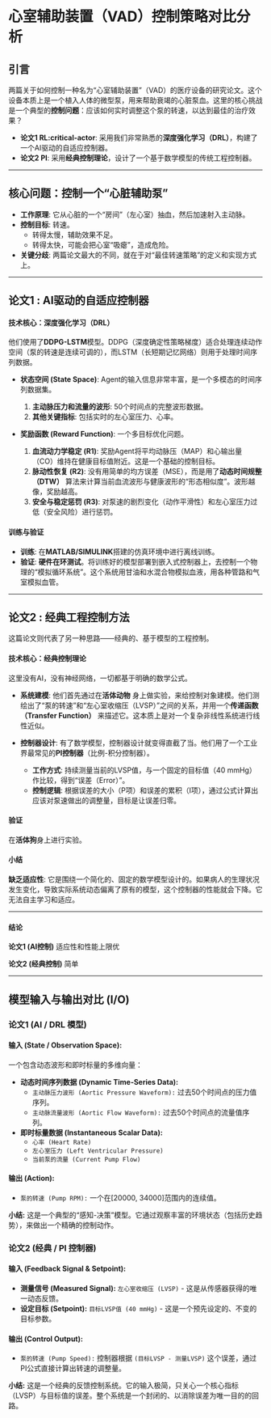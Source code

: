 # 心室辅助装置（VAD）控制策略对比分析

## 引言

两篇关于如何控制一种名为“心室辅助装置”（VAD）的医疗设备的研究论文。这个设备本质上是一个植入人体的微型泵，用来帮助衰竭的心脏泵血。这里的核心挑战是一个典型的**控制问题**：应该如何实时调整这个泵的转速，以达到最佳的治疗效果？

*   **论文1 RL:critical-actor**: 采用我们非常熟悉的**深度强化学习（DRL）**，构建了一个AI驱动的自适应控制器。
*   **论文2 PI**: 采用**经典控制理论**，设计了一个基于数学模型的传统工程控制器。

---

## 核心问题：控制一个“心脏辅助泵”

*   **工作原理**: 它从心脏的一个“房间”（左心室）抽血，然后加速射入主动脉。
*   **控制目标**: 转速。
    *   转得太慢，辅助效果不足。
    *   转得太快，可能会把心室“吸瘪”，造成危险。
*   **关键分歧**: 两篇论文最大的不同，就在于对“最佳转速策略”的定义和实现方式上。

---

## 论文1 : AI驱动的自适应控制器

#### **技术核心：深度强化学习（DRL）**

他们使用了**DDPG-LSTM**模型。DDPG（深度确定性策略梯度）适合处理连续动作空间（泵的转速是连续可调的），而LSTM（长短期记忆网络）则用于处理时间序列数据。

*   **状态空间 (State Space)**: Agent的输入信息非常丰富，是一个多模态的时间序列数据集。
    1.  **主动脉压力和流量的波形**: 50个时间点的完整波形数据。
    2.  **其他关键指标**: 包括实时的左心室压力、心率。

*   **奖励函数 (Reward Function)**: 一个多目标优化问题。
    1.  **血流动力学稳定 (R1)**: 奖励Agent将平均动脉压（MAP）和心输出量（CO）维持在健康目标值附近。这是一个基础的控制目标。
    2.  **脉动性恢复 (R2)**: 没有用简单的均方误差（MSE），而是用了**动态时间规整（DTW）** 算法来计算当前血流波形与健康波形的“形态相似度”。波形越像，奖励越高。
    3.  **安全与稳定惩罚 (R3)**: 对泵速的剧烈变化（动作平滑性）和左心室压力过低（安全风险）进行惩罚。

#### **训练与验证**

*   **训练**: 在**MATLAB/SIMULINK**搭建的仿真环境中进行离线训练。
*   **验证**: **硬件在环测试**。将训练好的模型部署到嵌入式控制器上，去控制一个物理的“模拟循环系统”。这个系统用甘油和水混合物模拟血液，用各种管路和气室模拟血管。

---

## 论文2 : 经典工程控制方法

这篇论文则代表了另一种思路——经典的、基于模型的工程控制。

#### **技术核心：经典控制理论**

这里没有AI，没有神经网络，一切都基于明确的数学公式。

*   **系统建模**: 他们首先通过在**活体动物** 身上做实验，来给控制对象建模。他们测绘出了“泵的转速”和“左心室收缩压（LVSP）”之间的关系，并用一个**传递函数（Transfer Function）** 来描述它。这本质上是对一个复杂非线性系统进行线性近似。

*   **控制器设计**: 有了数学模型，控制器设计就变得直截了当。他们用了一个工业界最常见的**PI控制器**（比例-积分控制器）。
    *   **工作方式**: 持续测量当前的LVSP值，与一个固定的目标值（40 mmHg）作比较，得到“误差（Error）”。
    *   **控制逻辑**: 根据误差的大小（P项）和误差的累积（I项），通过公式计算出应该对泵速做出的调整量，目标是让误差归零。

#### **验证**

在**活体狗**身上进行实验。

#### **小结**

**缺乏适应性**: 它是围绕一个简化的、固定的数学模型设计的。如果病人的生理状况发生变化，导致实际系统动态偏离了原有的模型，这个控制器的性能就会下降。它无法自主学习和适应。

---

#### **结论**

**论文1 (AI控制)** 适应性和性能上限优

**论文2 (经典控制)** 简单

---

## 模型输入与输出对比 (I/O)

### 论文1 (AI / DRL 模型)

#### 输入 (State / Observation Space):
一个包含动态波形和即时标量的多维向量：
*   **动态时间序列数据 (Dynamic Time-Series Data):**
    *   `主动脉压力波形 (Aortic Pressure Waveform):` 过去50个时间点的压力值序列。
    *   `主动脉流量波形 (Aortic Flow Waveform):` 过去50个时间点的流量值序列。
*   **即时标量数据 (Instantaneous Scalar Data):**
    *   `心率 (Heart Rate)`
    *   `左心室压力 (Left Ventricular Pressure)`
    *   `当前泵的流量 (Current Pump Flow)`

#### 输出 (Action):
*   `泵的转速 (Pump RPM):` 一个在[20000, 34000]范围内的连续值。

**小结:** 这是一个典型的“感知-决策”模型。它通过观察丰富的环境状态（包括历史趋势），来做出一个精确的控制动作。

### 论文2 (经典 / PI 控制器)

#### 输入 (Feedback Signal & Setpoint):
*   **测量信号 (Measured Signal):** `左心室收缩压 (LVSP)` - 这是从传感器获得的唯一动态反馈。
*   **设定目标 (Setpoint):** `目标LVSP值 (40 mmHg)` - 这是一个预先设定的、不变的目标参数。

#### 输出 (Control Output):
*   `泵的转速 (Pump Speed):` 控制器根据 `(目标LVSP - 测量LVSP)` 这个误差，通过PI公式直接计算出转速的调整量。

**小结:** 这是一个经典的反馈控制系统。它的输入极简，只关心一个核心指标（LVSP）与目标值的误差。整个系统是一个封闭的、以消除误差为唯一目的的回路。
